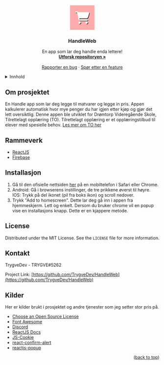 <div id="top"></div>
<br />
<div align="center">
<a href="https://github.com/TrygveDev/wegojim">
    <img src="public/logo512.png" alt="Logo" width="80" height="80">
  </a>
  <h3 align="center">HandleWeb</h3>

  <p align="center">
    En app som lar deg handle enda lettere!
    <br />
    <a href="https://github.com/TrygveDev/HandleWeb"><strong>Utforsk repositoryen »</strong></a>
    <br />
    <br />
    <a href="https://github.com/TrygveDev/HandleWeb/issues">Rapporter en bug</a>
    ·
    <a href="https://github.com/TrygveDev/HandleWeb/issues">Spør etter en feature</a>
  </p>
</div>



<!-- TABLE OF CONTENTS -->
<details>
  <summary>Innhold</summary>
  <ol>
    <li><a href="#om-prosjektet">Om Prosjektet</a></li>
    <li><a href="#rammeverk">Rammeverk</a></li>
    <li><a href="#installasjon">Installasjon</a></li>
    <li><a href="#license">License</a></li>
    <li><a href="#kontakt">Kontakt</a></li>
    <li><a href="#kilder">Kilder</a></li>
  </ol>
</details>



<!-- ABOUT THE PROJECT -->
## Om prosjektet

En Handle app som lar deg legge til matvarer og legge in pris. Appen kalkulerer automatisk hvor mye penger du har igjen etter kjøp og gjør det lett oversiktlig.
Denne appen ble utviklet for Drømtorp Videregående Skole, Tilrettelagt opplæring (TO). Tilrettelagt opplæring er et opplæringstilbud til elever med spesielle behov.
[Les mer om TO her](https://viken.no/dromtorp-vgs/utdanningstilbud/tilrettelagt-opplaring/)

## Rammeverk

* [ReactJS](https://reactjs.org/)
* [Firebase](https://firebase.google.com/)

## Installasjon

1. Gå til den ofisielle nettsiden [her](https://handlewebapp.web.app) på en mobiltelefon i Safari eller Chrome.
2. Android: Gå i browserens instillinger, de tre prikkene øverst til høyre. IOS: Trykk på del ikonet (pil fra boks ikon) og scroll nedover.
3. Trykk "Add to homescreen". Dette lar deg gå inn i appen fra hjemmeskjerm. Lett og enkelt.
Dersom du bruker chrome vil en popup vise en installasjons knapp. Dette er en kjappere metode.

<!-- LICENSE -->
## License

Distributed under the MIT License. See the `LICENSE` file for more information.

<!-- CONTACT -->
## Kontakt

TrygveDev - TRYGVE#5262

Project Link: [https://github.com/TrygveDev/HandleWeb](https://github.com/TrygveDev/HandleWeb)



<!-- ACKNOWLEDGMENTS -->
## Kilder

Her er kilder brukt i prosjektet og andre tjenester som jeg setter stor pris på.

* [Choose an Open Source License](https://choosealicense.com)
* [Font Awesome](https://fontawesome.com)
* [Discord](https://discord.gg/programming)
* [ReactJS Docs](https://reactjs.org/docs/getting-started.html)
* [JS-Cookie](https://github.com/js-cookie/js-cookie)
* [react-confirm-alert](https://www.npmjs.com/package/react-confirm-alert)
* [reactjs-popup](https://www.npmjs.com/package/reactjs-popup)

<p align="right">(<a href="#top">back to top</a>)</p>
